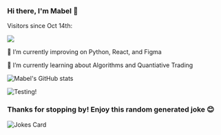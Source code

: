 ### Hi there, I'm Mabel 👋

<p> Visitors since Oct 14th: </p>

![](https://visitor-badge-reloaded.herokuapp.com/badge?page_id=mabelene-mabelene&color=55acb7&style=for-the-badge&logo=Github)


<p> 🌱 I’m currently improving on Python, React, and Figma </p>
<p> 🔭 I’m currently learning about Algorithms and Quantiative Trading </p>



![Mabel's GitHub stats](https://github-readme-stats.vercel.app/api?username=mabelene&count_private=true&show_icons=true&hide=stars&bg_color=30,e96443,904e95&title_color=fff&text_color=fff)

![Testing!](https://github-readme-stats.vercel.app/api/pin/?username=LemonFace0309&repo=Study-Space&theme=buefy)


<!--
![Top Langs](https://github-readme-stats.vercel.app/api/top-langs/?username=mabelene&layout=compact)

**mabelene/mabelene** is a ✨ _special_ ✨ repository because its `README.md` (this file) appears on your GitHub profile.

Here are some ideas to get you started:

- 🔭 I’m currently working on ...
- 🌱 I’m currently learning ...
- 👯 I’m looking to collaborate on ...
- 🤔 I’m looking for help with ...
- 💬 Ask me about ...
- 📫 How to reach me: ...
- 😄 Pronouns: ...
- ⚡ Fun fact: ...


# Top 5 Badges That Will Take Your GitHub Repository to the Next Level
## 1. GitHub Stats
## 2. Most Used Languages
![Your Repository's Stats](https://github-readme-stats.vercel.app/api/top-langs/?username=mabelene&theme=blue-green)
## 3. Contributors Badge
![Your Repository's Stats](https://contrib.rocks/image?repo=mabelene/mabelene)
## 5. Profile View Counter
![Profile View Counter](https://komarev.com/ghpvc/?username=mabelene)
### Repository View Counter - HITS
![Hits](https://hitcounter.pythonanywhere.com/count/tag.svg?url=https://github.com/mabelene)
-->

### Thanks for stopping by! Enjoy this random generated joke 😊
![Jokes Card](https://readme-jokes.vercel.app/api)

